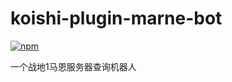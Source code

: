 # koishi-plugin-marne-bot

[![npm](https://img.shields.io/npm/v/koishi-plugin-marne-bot?style=flat-square)](https://www.npmjs.com/package/koishi-plugin-marne-bot)

一个战地1马恩服务器查询机器人
